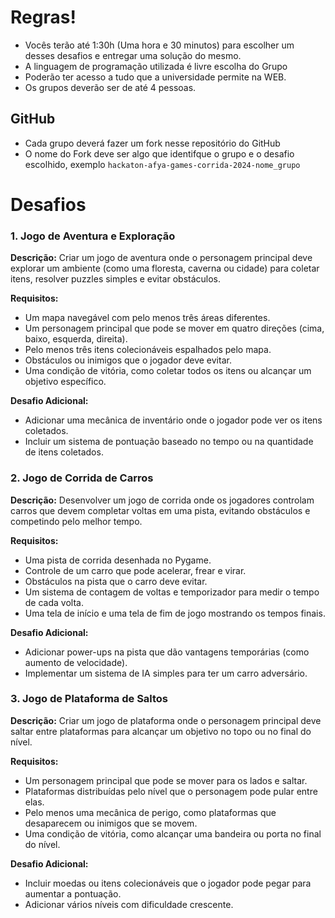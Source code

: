 # Regras!
 * Vocês terão até 1:30h (Uma hora e 30 minutos) para escolher um desses desafios e entregar uma solução do mesmo.
* A linguagem de programação utilizada é livre escolha do Grupo
* Poderão ter acesso a tudo que a universidade permite na WEB.
* Os grupos deverão ser de até 4 pessoas.
## GitHub
* Cada grupo deverá fazer um fork nesse repositório do GitHub
* O nome do Fork deve ser algo que identifque o grupo e o desafio escolhido, exemplo `hackaton-afya-games-corrida-2024-nome_grupo`
# Desafios
### 1. Jogo de Aventura e Exploração

**Descrição:** Criar um jogo de aventura onde o personagem principal deve explorar um ambiente (como uma floresta, caverna ou cidade) para coletar itens, resolver puzzles simples e evitar obstáculos.

**Requisitos:**

- Um mapa navegável com pelo menos três áreas diferentes.
- Um personagem principal que pode se mover em quatro direções (cima, baixo, esquerda, direita).
- Pelo menos três itens colecionáveis espalhados pelo mapa.
- Obstáculos ou inimigos que o jogador deve evitar.
- Uma condição de vitória, como coletar todos os itens ou alcançar um objetivo específico.

**Desafio Adicional:**

- Adicionar uma mecânica de inventário onde o jogador pode ver os itens coletados.
- Incluir um sistema de pontuação baseado no tempo ou na quantidade de itens coletados.

### 2. Jogo de Corrida de Carros

**Descrição:** Desenvolver um jogo de corrida onde os jogadores controlam carros que devem completar voltas em uma pista, evitando obstáculos e competindo pelo melhor tempo.

**Requisitos:**

- Uma pista de corrida desenhada no Pygame.
- Controle de um carro que pode acelerar, frear e virar.
- Obstáculos na pista que o carro deve evitar.
- Um sistema de contagem de voltas e temporizador para medir o tempo de cada volta.
- Uma tela de início e uma tela de fim de jogo mostrando os tempos finais.

**Desafio Adicional:**

- Adicionar power-ups na pista que dão vantagens temporárias (como aumento de velocidade).
- Implementar um sistema de IA simples para ter um carro adversário.

### 3. Jogo de Plataforma de Saltos

**Descrição:** Criar um jogo de plataforma onde o personagem principal deve saltar entre plataformas para alcançar um objetivo no topo ou no final do nível.

**Requisitos:**

- Um personagem principal que pode se mover para os lados e saltar.
- Plataformas distribuídas pelo nível que o personagem pode pular entre elas.
- Pelo menos uma mecânica de perigo, como plataformas que desaparecem ou inimigos que se movem.
- Uma condição de vitória, como alcançar uma bandeira ou porta no final do nível.

**Desafio Adicional:**

- Incluir moedas ou itens colecionáveis que o jogador pode pegar para aumentar a pontuação.
- Adicionar vários níveis com dificuldade crescente.